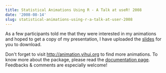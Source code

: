 ```yaml
---
title: Statistical Animations Using R - A Talk at useR! 2008
date: '2008-08-14'
slug: statistical-animations-using-r-a-talk-at-user-2008
---
```


As a few participants told me that they were interested in my animations and hoped to get a copy of my presentation, I have uploaded the [slides](https://db.yihui.org/docs/animation-useR-2008-Yihui-Xie.ppt) for you to download.

Don't forget to visit <http://animation.yihui.org> to find more animations. To know more about the package, please read the [documentation page](http://animation.yihui.org/animation:start). Feedbacks & comments are especially welcome!

